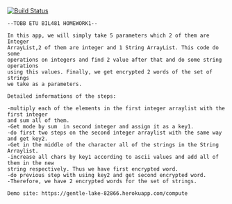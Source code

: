[![Build Status](https://travis-ci.org/MArifSahin/myDemoApp.svg?branch=master)](https://travis-ci.org/MArifSahin/myDemoApp)
    
    --TOBB ETU BIL481 HOMEWORK1--

	In this app, we will simply take 5 parameters which 2 of them are Integer
	ArrayList,2 of them are integer and 1 String ArrayList. This code do some 
	operations on integers and find 2 value after that and do some string operations
	using this values. Finally, we get encrypted 2 words of the set of strings
	we take as a parameters.

	Detailed informations of the steps:

	-multiply each of the elements in the first integer arraylist with the first integer
	and sum all of them.
	-Get mode by sum  in second integer and assign it as a key1.
	-do first two steps on the second integer arraylist with the same way and get key2.
	-Get in the middle of the character all of the strings in the String Arraylist.
	-increase all chars by key1 according to ascii values and add all of them in the new
	string respectively. Thus we have first encrypted word.
	-do previous step with using key2 and get second encrypted word.
	-Therefore, we have 2 encrypted words for the set of strings.

    Demo site: https://gentle-lake-82866.herokuapp.com/compute